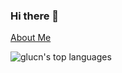 ### Hi there 👋

[About Me](https://glucn.com/)

<!-- 
![glucn's github stats](https://github-readme-stats.vercel.app/api?username=glucn&theme=buefy&show_icons=true)
-->
![glucn's top languages](https://github-readme-stats.vercel.app/api/top-langs/?username=glucn&theme=buefy&layout=compact&hide=MATLAB)

<!--
**glucn/glucn** is a ✨ _special_ ✨ repository because its `README.md` (this file) appears on your GitHub profile.

Here are some ideas to get you started:

- 🔭 I’m currently working on ...
- 🌱 I’m currently learning ...
- 👯 I’m looking to collaborate on ...
- 🤔 I’m looking for help with ...
- 💬 Ask me about ...
- 📫 How to reach me: ...
- 😄 Pronouns: ...
- ⚡ Fun fact: ...
-->
